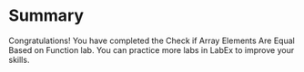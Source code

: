 # Summary

Congratulations! You have completed the Check if Array Elements Are Equal Based on Function lab. You can practice more labs in LabEx to improve your skills.
